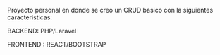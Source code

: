 Proyecto personal en donde se creo un CRUD basico con la siguientes caracteristicas:

BACKEND: PHP/Laravel

FRONTEND : REACT/BOOTSTRAP
